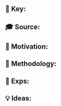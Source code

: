 # []()


##  🔑 Key:         
##  🎓 Source: 
##  🌱 Motivation: 
##  💊 Methodology: 
##  📐 Exps:
##  💡 Ideas:  


